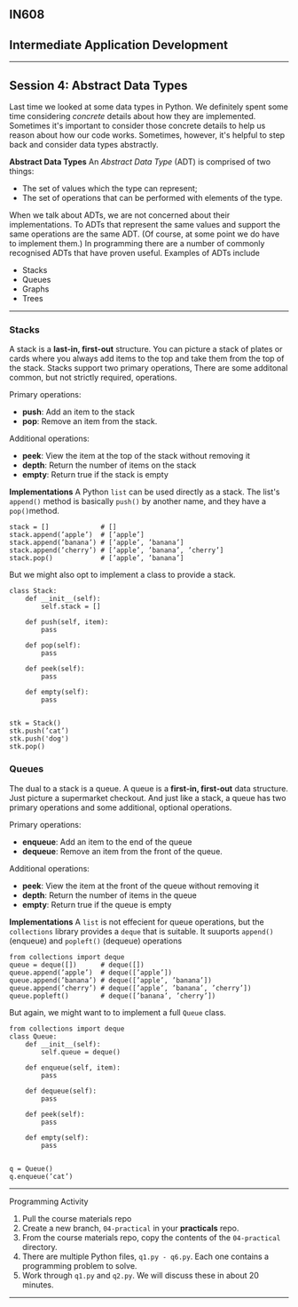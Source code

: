 ## IN608
## Intermediate Application Development
---

## Session 4: Abstract Data Types

Last time we looked at some data types in Python. We definitely spent some time considering *concrete* details about how they are implemented. Sometimes it's important to consider those concrete details to help us reason about how our code works. Sometimes, however, it's helpful to step back and consider data types abstractly.

**Abstract Data Types**
An *Abstract Data Type* (ADT) is comprised of two things:
  - The set of values which the type can represent;
  - The set of operations that can be performed with elements of the type.

When we talk about ADTs, we are not concerned about their implementations. To ADTs that represent the same values and support the same operations are the same ADT. (Of course, at some point we do have to implement them.) In programming there are a number of commonly recognised ADTs that have proven useful. Examples of ADTs include

  - Stacks
  - Queues
  - Graphs
  - Trees

  ---

### Stacks
A stack is a **last-in, first-out** structure. You can picture a stack of plates or cards where you always add items to the top and take them from the top of the stack. Stacks support two primary operations, There are some additonal common, but not strictly required, operations.

Primary operations:
  - **push**: Add an item to the stack
  - **pop**: Remove an item from the stack.

Additional operations:
  - **peek**: View the item at the top of the stack without removing it
  - **depth**: Return the number of items on the stack
  - **empty**: Return true if the stack is empty

**Implementations**
A Python `list` can be used directly as a stack. The list's `append()` method is basically `push()` by another name, and they have a `pop()`method.

```
stack = []             # []
stack.append(’apple’)  # [’apple’]
stack.append(’banana’) # [’apple’, ’banana’]
stack.append(’cherry’) # [’apple’, ’banana’, ’cherry’]
stack.pop()            # [’apple’, ’banana’]
```

But we might also opt to implement a class to provide a stack.

```
class Stack:
    def __init__(self):
        self.stack = []

    def push(self, item):
        pass

    def pop(self):
        pass

    def peek(self):
        pass

    def empty(self):
        pass


stk = Stack()
stk.push(’cat’)
stk.push('dog')
stk.pop()
```  
### Queues
The dual to a stack is a queue. A queue is a **first-in, first-out** data structure. Just picture a supermarket checkout. And just like a stack, a queue has two primary operations and some additional, optional operations.

Primary operations:
  - **enqueue**: Add an item to the end of the queue
  - **dequeue**: Remove an item from the front of the queue.

Additional operations:
  - **peek**: View the item at the front of the queue without removing it
  - **depth**: Return the number of items in the queue
  - **empty**: Return true if the queue is empty

**Implementations**
A `list` is not effecient for queue operations, but the `collections` library provides a `deque` that is suitable. It suuports `append()` (enqueue) and `popleft()` (dequeue) operations

```
from collections import deque
queue = deque([])      # deque([])
queue.append(’apple’)  # deque([’apple’])
queue.append(’banana’) # deque([’apple’, ’banana’])
queue.append(’cherry’) # deque([’apple’, ’banana’, ’cherry’]) 
queue.popleft()        # deque([’banana’, ’cherry’])
```
But again, we might want to to implement a full `Queue` class.
```
from collections import deque
class Queue:
    def __init__(self):
        self.queue = deque()
              
    def enqueue(self, item):
        pass

    def dequeue(self):
        pass
    
    def peek(self):
        pass

    def empty(self):
        pass
          
          
q = Queue()
q.enqueue(’cat’)
```
---

Programming Activity
  1. Pull the course materials repo
  2. Create a new branch, `04-practical` in your **practicals** repo.
  3. From the course materials repo, copy the contents of the `04-practical` directory.
  4. There are multiple Python files, `q1.py - q6.py`. Each one contains a programming problem to solve.
  5. Work through `q1.py` and `q2.py`. We will discuss these in about 20 minutes.

---

